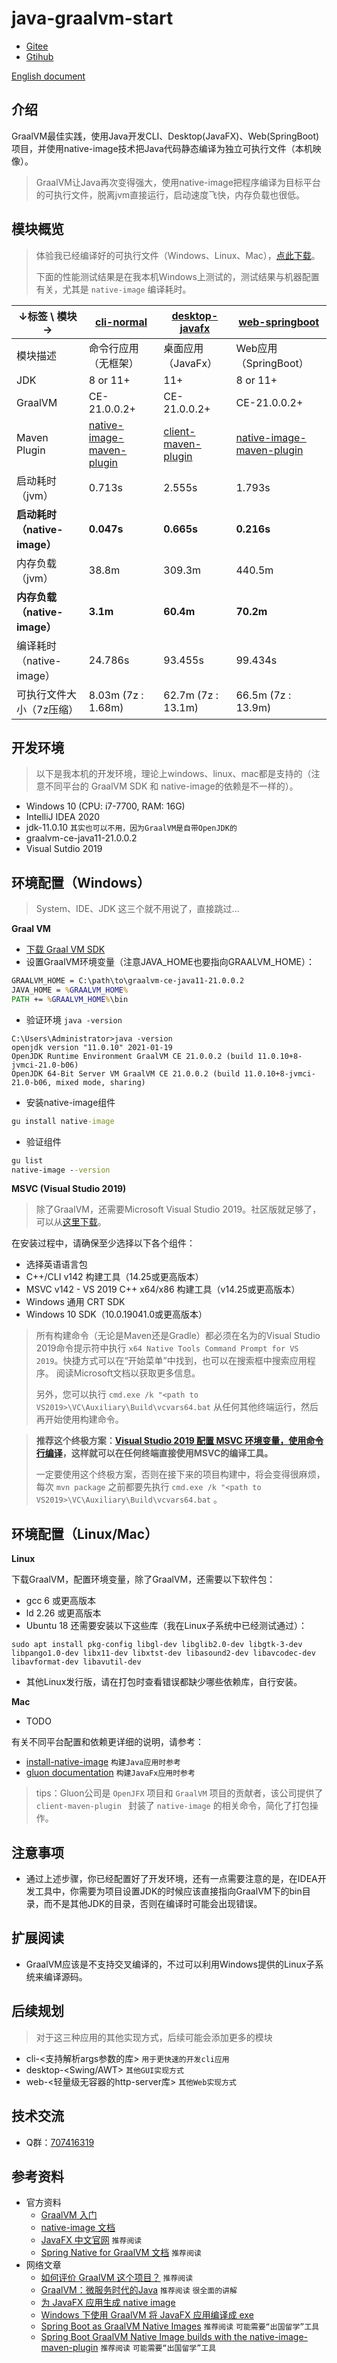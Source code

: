 # java-graalvm-start

- [Gitee](https://gitee.com/westinyang/java-graalvm-start)
- [Gtihub](https://github.com/westinyang/java-graalvm-start)

[English document](README.en.md)

## 介绍

GraalVM最佳实践，使用Java开发CLI、Desktop(JavaFX)、Web(SpringBoot)项目，并使用native-image技术把Java代码静态编译为独立可执行文件（本机映像）。

> GraalVM让Java再次变得强大，使用native-image把程序编译为目标平台的可执行文件，脱离jvm直接运行，启动速度飞快，内存负载也很低。

## 模块概览

> 体验我已经编译好的可执行文件（Windows、Linux、Mac），[点此下载](https://gitee.com/westinyang/java-graalvm-start/releases/v1.0)。  
>
> 下面的性能测试结果是在我本机Windows上测试的，测试结果与机器配置有关，尤其是 `native-image` 编译耗时。

| ↓标签 \ 模块→ | [cli-normal](cli-normal) | [desktop-javafx](desktop-javafx) | [web-springboot](web-springboot) |
| ----- | ----- | ----- | ----- |
| 模块描述 | 命令行应用（无框架） | 桌面应用（JavaFx） | Web应用（SpringBoot） |
| JDK | 8 or 11+ | 11+ | 8 or 11+ |
| GraalVM | CE-21.0.0.2+ | CE-21.0.0.2+ | CE-21.0.0.2+ |
| Maven Plugin | [native-image-maven-plugin](https://www.graalvm.org/reference-manual/native-image/NativeImageMavenPlugin/) | [client-maven-plugin](https://docs.gluonhq.com/#_the_gluon_client_plugin_for_maven) | [native-image-maven-plugin](https://www.graalvm.org/reference-manual/native-image/NativeImageMavenPlugin/) |
| 启动耗时（jvm） | 0.713s | 2.555s | 1.793s |
| **启动耗时（native-image）** | **0.047s** | **0.665s** | **0.216s** |
| 内存负载（jvm） | 38.8m | 309.3m | 440.5m |
| **内存负载（native-image）** | **3.1m** | **60.4m** | **70.2m** |
| 编译耗时（native-image） | 24.786s | 93.455s | 99.434s |
| 可执行文件大小（7z压缩） | 8.03m (7z : 1.68m) | 62.7m (7z : 13.1m) | 66.5m (7z : 13.9m) |

## 开发环境

> 以下是我本机的开发环境，理论上windows、linux、mac都是支持的（注意不同平台的 GraalVM SDK 和 native-image的依赖是不一样的）。

- Windows 10 (CPU: i7-7700, RAM: 16G)
- IntelliJ IDEA 2020
- jdk-11.0.10 `其实也可以不用，因为GraalVM是自带OpenJDK的`
- graalvm-ce-java11-21.0.0.2
- Visual Sutdio 2019

## 环境配置（Windows）

> System、IDE、JDK 这三个就不用说了，直接跳过...

**Graal VM**
- [下载 Graal VM SDK](https://github.com/graalvm/graalvm-ce-builds/releases/tag/vm-21.0.0.2)
- 设置GraalVM环境变量（注意JAVA_HOME也要指向GRAALVM_HOME）：
``` bat
GRAALVM_HOME = C:\path\to\graalvm-ce-java11-21.0.0.2
JAVA_HOME = %GRAALVM_HOME%
PATH += %GRAALVM_HOME%\bin
```
- 验证环境 `java -version`
```
C:\Users\Administrator>java -version
openjdk version "11.0.10" 2021-01-19
OpenJDK Runtime Environment GraalVM CE 21.0.0.2 (build 11.0.10+8-jvmci-21.0-b06)
OpenJDK 64-Bit Server VM GraalVM CE 21.0.0.2 (build 11.0.10+8-jvmci-21.0-b06, mixed mode, sharing)
```
- 安装native-image组件
``` bat
gu install native-image
```
- 验证组件
``` bat
gu list
native-image --version
```

**MSVC (Visual Studio 2019)**

> 除了GraalVM，还需要Microsoft Visual Studio 2019。社区版就足够了，可以从[这里下载](https://visualstudio.microsoft.com/downloads/)。

在安装过程中，请确保至少选择以下各个组件：

- 选择英语语言包
- C++/CLI v142 构建工具（14.25或更高版本）
- MSVC v142 - VS 2019 C++ x64/x86 构建工具（v14.25或更高版本）
- Windows 通用 CRT SDK
- Windows 10 SDK（10.0.19041.0或更高版本）

> 所有构建命令（无论是Maven还是Gradle）都必须在名为的Visual Studio 2019命令提示符中执行 `x64 Native Tools Command Prompt for VS 2019`。快捷方式可以在“开始菜单”中找到，也可以在搜索框中搜索应用程序。 阅读Microsoft文档以获取更多信息。
> 
> 另外，您可以执行 `cmd.exe /k "<path to VS2019>\VC\Auxiliary\Build\vcvars64.bat` 从任何其他终端运行，然后再开始使用构建命令。

> **推荐这个终极方案：[Visual Studio 2019 配置 MSVC 环境变量，使用命令行编译](https://www.jianshu.com/p/7fab25165f4b)，这样就可以在任何终端直接使用MSVC的编译工具。**
> 
> 一定要使用这个终极方案，否则在接下来的项目构建中，将会变得很麻烦，每次 `mvn package` 之前都要先执行 `cmd.exe /k "<path to VS2019>\VC\Auxiliary\Build\vcvars64.bat` 。

## 环境配置（Linux/Mac）

**Linux**

下载GraalVM，配置环境变量，除了GraalVM，还需要以下软件包：

- gcc 6 或更高版本
- ld 2.26 或更高版本
- Ubuntu 18 还需要安装以下这些库（我在Linux子系统中已经测试通过）：
```shell script
sudo apt install pkg-config libgl-dev libglib2.0-dev libgtk-3-dev libpango1.0-dev libx11-dev libxtst-dev libasound2-dev libavcodec-dev libavformat-dev libavutil-dev
```
- 其他Linux发行版，请在打包时查看错误都缺少哪些依赖库，自行安装。

**Mac**

- TODO

有关不同平台配置和依赖更详细的说明，请参考：
- [install-native-image](https://www.graalvm.org/reference-manual/native-image/#install-native-image) `构建Java应用时参考`
- [gluon documentation](https://docs.gluonhq.com/#_platforms) `构建JavaFx应用时参考`

> tips：Gluon公司是 `OpenJFX` 项目和 `GraalVM` 项目的贡献者，该公司提供了 `client-maven-plugin ` 封装了 `native-image` 的相关命令，简化了打包操作。

## 注意事项

- 通过上述步骤，你已经配置好了开发环境，还有一点需要注意的是，在IDEA开发工具中，你需要为项目设置JDK的时候应该直接指向GraalVM下的bin目录，而不是其他JDK的目录，否则在编译时可能会出现错误。

## 扩展阅读

- GraalVM应该是不支持交叉编译的，不过可以利用Windows提供的Linux子系统来编译源码。

## 后续规划

> 对于这三种应用的其他实现方式，后续可能会添加更多的模块

- cli-<支持解析args参数的库> `用于更快速的开发cli应用`
- desktop-&lt;Swing/AWT> `其他GUI实现方式`
- web-<轻量级无容器的http-server库> `其他Web实现方式`

## 技术交流

- Q群：[707416319](https://qm.qq.com/cgi-bin/qm/qr?k=uSAXH8sKqQnF_cvDSF4T8IN7tSqabAJ3&jump_from=webapi)

## 参考资料

- 官方资料
    - [GraalVM 入门](https://www.graalvm.org/docs/getting-started/)
    - [native-image 文档](https://www.graalvm.org/reference-manual/native-image/)
    - [JavaFX 中文官网](https://openjfx.cn/) `推荐阅读`
    - [Spring Native for GraalVM 文档](https://repo.spring.io/milestone/org/springframework/experimental/spring-graalvm-native-docs/0.8.5/spring-graalvm-native-docs-0.8.5.zip!/reference/index.html) `推荐阅读`
- 网络文章
    - [如何评价 GraalVM 这个项目？](https://www.zhihu.com/question/274042223) `推荐阅读`
    - [GraalVM：微服务时代的Java](https://www.zhihu.com/column/p/137836206) `推荐阅读` `很全面的讲解`
    - [为 JavaFX 应用生成 native image](https://zhuanlan.zhihu.com/p/103606559?utm_source=wechat_session)
    - [Windows 下使用 GraalVM 将 JavaFX 应用编译成 exe](https://www.cnblogs.com/dehai/p/14258391.html)
    - [Spring Boot as GraalVM Native Images](https://blog.codecentric.de/en/2020/05/spring-boot-graalvm/) `推荐阅读` `可能需要“出国留学”工具`
    - [Spring Boot GraalVM Native Image builds with the native-image-maven-plugin](https://blog.codecentric.de/en/2020/05/spring-boot-graalvm/) `推荐阅读` `可能需要“出国留学”工具`

